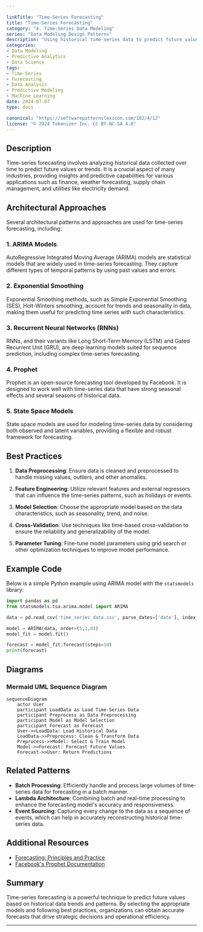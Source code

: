 ```yaml
---

linkTitle: "Time-Series Forecasting"
title: "Time-Series Forecasting"
category: "4. Time-Series Data Modeling"
series: "Data Modeling Design Patterns"
description: "Using historical time-series data to predict future values or trends."
categories:
- Data Modeling
- Predictive Analytics
- Data Science
tags:
- Time-Series
- Forecasting
- Data Analysis
- Predictive Modeling
- Machine Learning
date: 2024-07-07
type: docs

canonical: "https://softwarepatternslexicon.com/102/4/12"
license: "© 2024 Tokenizer Inc. CC BY-NC-SA 4.0"
---
```



## Description

Time-series forecasting involves analyzing historical data collected over time to predict future values or trends. It is a crucial aspect of many industries, providing insights and predictive capabilities for various applications such as finance, weather forecasting, supply chain management, and utilities like electricity demand.

## Architectural Approaches

Several architectural patterns and approaches are used for time-series forecasting, including:

### 1. **ARIMA Models**

AutoRegressive Integrated Moving Average (ARIMA) models are statistical models that are widely used in time-series forecasting. They capture different types of temporal patterns by using past values and errors.

### 2. **Exponential Smoothing**

Exponential Smoothing methods, such as Simple Exponential Smoothing (SES), Holt-Winters smoothing, account for trends and seasonality in data, making them useful for predicting time series with such characteristics.

### 3. **Recurrent Neural Networks (RNNs)**

RNNs, and their variants like Long Short-Term Memory (LSTM) and Gated Recurrent Unit (GRU), are deep learning models suited for sequence prediction, including complex time-series forecasting.

### 4. **Prophet**

Prophet is an open-source forecasting tool developed by Facebook. It is designed to work well with time-series data that have strong seasonal effects and several seasons of historical data.

### 5. **State Space Models**

State space models are used for modeling time-series data by considering both observed and latent variables, providing a flexible and robust framework for forecasting.

## Best Practices

1. **Data Preprocessing**: Ensure data is cleaned and preprocessed to handle missing values, outliers, and other anomalies.

2. **Feature Engineering**: Utilize relevant features and external regressors that can influence the time-series patterns, such as holidays or events.

3. **Model Selection**: Choose the appropriate model based on the data characteristics, such as seasonality, trend, and noise.

4. **Cross-Validation**: Use techniques like time-based cross-validation to ensure the reliability and generalizability of the model.

5. **Parameter Tuning**: Fine-tune model parameters using grid search or other optimization techniques to improve model performance.

## Example Code

Below is a simple Python example using ARIMA model with the `statsmodels` library:

```python
import pandas as pd
from statsmodels.tsa.arima.model import ARIMA

data = pd.read_csv('time_series_data.csv', parse_dates=['date'], index_col='date')

model = ARIMA(data, order=(5,1,0))
model_fit = model.fit()

forecast = model_fit.forecast(steps=10)
print(forecast)
```

## Diagrams

### Mermaid UML Sequence Diagram

```mermaid
sequenceDiagram
    actor User
    participant LoadData as Load Time-Series Data
    participant Preprocess as Data Preprocessing
    participant Model as Model Selection
    participant Forecast as Forecast
    User->>LoadData: Load Historical Data
    LoadData->>Preprocess: Clean & Transform Data
    Preprocess->>Model: Select & Train Model
    Model->>Forecast: Forecast Future Values
    Forecast->>User: Return Predictions
```

## Related Patterns

- **Batch Processing**: Efficiently handle and process large volumes of time-series data for forecasting in a batch manner.
- **Lambda Architecture**: Combining batch and real-time processing to enhance the forecasting model's accuracy and responsiveness.
- **Event Sourcing**: Capturing every change to the data as a sequence of events, which can help in accurately reconstructing historical time-series data.

## Additional Resources

- [Forecasting: Principles and Practice](https://otexts.com/fpp3/)
- [Facebook's Prophet Documentation](https://facebook.github.io/prophet/)

## Summary

Time-series forecasting is a powerful technique to predict future values based on historical data trends and patterns. By selecting the appropriate models and following best practices, organizations can obtain accurate forecasts that drive strategic decisions and operational efficiency.

---
